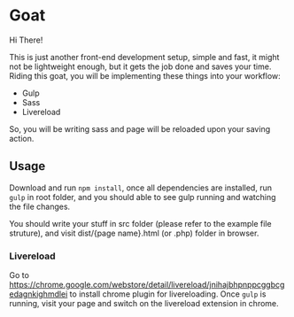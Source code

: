 # Goat

Hi There!

This is just another front-end development setup, simple and fast, it might not be lightweight enough, but it gets the job done and saves your time. Riding this goat, you will be implementing these things into your workflow:

- Gulp
- Sass
- Livereload

So, you will be writing sass and page will be reloaded upon your saving action.

## Usage

Download and run `npm install`, once all dependencies are installed, run `gulp` in root folder, and you should able to see gulp running and watching the file changes.

You should write your stuff in src folder (please refer to the example file struture), and visit dist/{page name}.html (or .php) folder in browser.

### Livereload

Go to https://chrome.google.com/webstore/detail/livereload/jnihajbhpnppcggbcgedagnkighmdlei to install chrome plugin for livereloading. Once `gulp` is running, visit your page and switch on the livereload extension in chrome.
